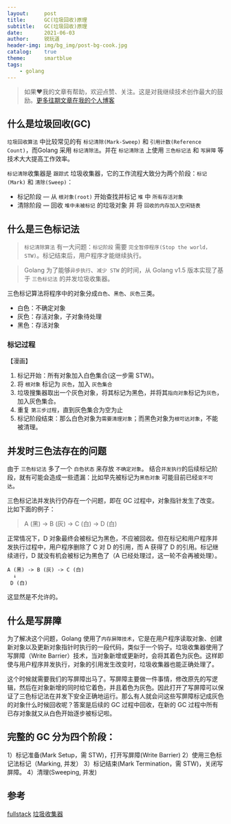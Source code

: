 ```yaml
---
layout:     post
title:      GC(垃圾回收)原理
subtitle:   GC(垃圾回收)原理
date:       2021-06-03
author:     锐玩道
header-img: img/bg_img/post-bg-cook.jpg
catalog:    true
theme:      smartblue
tags:
    - golang
---
```


> 如果❤️我的文章有帮助，欢迎点赞、关注。这是对我继续技术创作最大的鼓励。[更多往期文章在我的个人博客](https://coderdao.github.io/)


## 什么是垃圾回收(GC)
`垃圾回收算法` 中比较常见的有 `标记清除(Mark-Sweep)` 和 `引用计数(Reference Count)`，而Golang 采用 `标记清除法`。并在 `标记清除法` 上使用 `三色标记法` 和 `写屏障` 等技术大大提高工作效率。

`标记清除`收集器是 `跟踪式` 垃圾收集器，它的工作流程大致分为两个阶段：`标记(Mark)` 和 `清除(Sweep)`：

- 标记阶段 — 从 `根对象(root)` 开始查找并标记 `堆` 中 `所有存活对象`
- 清除阶段 — 回收 `堆中未被标记` 的垃圾对象 并 将 `回收的内存加入空闲链表`

## 什么是三色标记法
> `标记清除算法` 有一大问题：`标记阶段` 需要 `完全暂停程序(Stop the world，STW)`。标记结束后，用户程序才能继续执行。

> Golang 为了能够`异步执行`、`减少 STW` 的时间，从 Golang v1.5 版本实现了基于 `三色标记法` 的并发垃圾收集器。

三色标记算法将程序中的对象分成`白色`、`黑色`、`灰色`三类。
- 白色：不确定对象
- 灰色：存活对象，子对象待处理
- 黑色：存活对象

### 标记过程
【漫画】

1. 标记开始：所有对象加入白色集合(这一步需 STW)。
2. 将 `根对象` 标记为 `灰色`，加入 `灰色集合`
3. 垃圾搜集器取出一个灰色对象，将其标记为黑色，并将其`指向对象`标记为`灰色`，加入灰色集合。
4. 重复 `第三步过程`，直到灰色集合为空为止
5. 标记阶段结束：那么白色对象为`需要清理对象`；而黑色对象为`根可达对象`，不能被清理。

## 并发时三色法存在的问题
由于 `三色标记法` 多了一个 `白色状态` 来存放 `不确定对象`。
结合`并发执行`的后续标记阶段，就有可能会造成一些遗漏：比如早先被标记为`黑色对象` 可能目前已经`变不可达`。

三色标记法并发执行仍存在一个问题，即在 GC 过程中，对象指针发生了改变。比如下面的例子：
> A (黑) -> B (灰) -> C (白) -> D (白)

正常情况下，D 对象最终会被标记为黑色，不应被回收。但在标记和用户程序并发执行过程中，用户程序删除了 C 对 D 的引用，而 A 获得了 D 的引用。标记继续进行，D 就没有机会被标记为黑色了（A 已经处理过，这一轮不会再被处理）。
```text
A (黑) -> B (灰) -> C (白) 
  ↓
 D (白)
```

这显然是不允许的。

## 什么是写屏障
为了解决这个问题，Golang 使用了`内存屏障技术`，它是在用户程序读取对象、创建新对象以及更新对象指针时执行的一段代码，类似于一个钩子。垃圾收集器使用了写屏障（Write Barrier）技术，当对象新增或更新时，会将其着色为灰色。这样即使与用户程序并发执行，对象的引用发生改变时，垃圾收集器也能正确处理了。

这个时候就需要我们的写屏障出马了。写屏障主要做一件事情，修改原先的写逻辑，然后在对象新增的同时给它着色，并且着色为灰色。因此打开了写屏障可以保证了三色标记法在并发下安全正确地运行。那么有人就会问这些写屏障标记成灰色的对象什么时候回收呢？答案是后续的 GC 过程中回收，在新的 GC 过程中所有已存对象就又从白色开始逐步被标记啦。


## 完整的 GC 分为四个阶段：

1）标记准备(Mark Setup，需 STW)，打开写屏障(Write Barrier)
2）使用三色标记法标记（Marking, 并发）
3）标记结束(Mark Termination，需 STW)，关闭写屏障。
4）清理(Sweeping, 并发)


## 参考
[fullstack](https://www.fullstack.cafe/golang)
[垃圾收集器](https://draveness.me/golang/docs/part3-runtime/ch07-memory/golang-garbage-collector/)